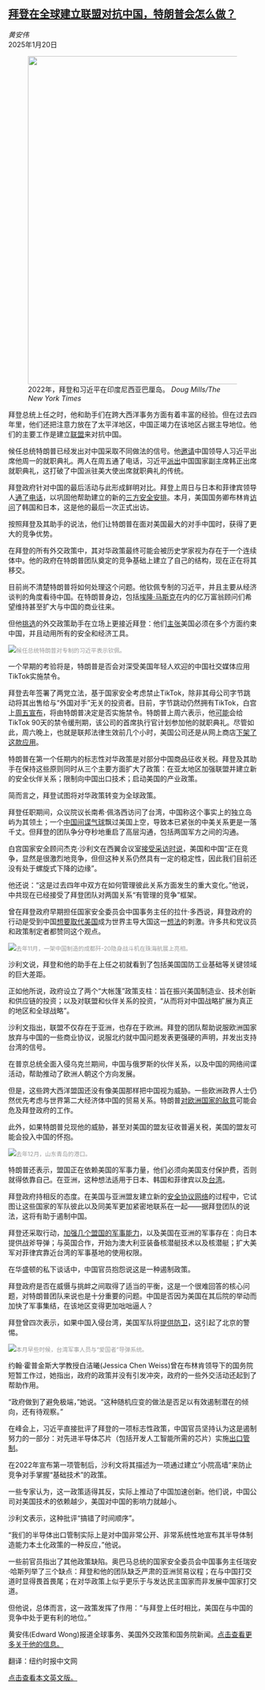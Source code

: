 <!--1737358621000-->
[拜登在全球建立联盟对抗中国，特朗普会怎么做？](https://cn.nytimes.com/usa/20250120/biden-trump-china/)
------

<address>黄安伟</address><time pudate="2025-01-20 02:55:15" datetime="2025-01-20 02:55:15">2025年1月20日</time><figure><img src="https://images.weserv.nl/?url=static01.nyt.com/images/2025/01/18/multimedia/18DC-BIDEN-CHINA1-pqzc/18DC-BIDEN-CHINA1-pqzc-master1050.jpg" width="1050" height="666"><figcaption>2022年，拜登和习近平在印度尼西亚巴厘岛。 <cite>Doug Mills/The New York Times</cite></figcaption></figure><section><p>拜登总统上任之时，他和助手们在跨大西洋事务方面有着丰富的经验。但在过去四年里，他们还把注意力放在了太平洋地区，中国正竭力在该地区占据主导地位。他们的主要工作是建立<a href="https://www.nytimes.com/2024/12/26/us/politics/biden-allies-foreign-policy.html">联盟</a>来对抗中国。</p><p>候任总统特朗普已经发出对中国采取不同做法的信号。他<a rel="noopener noreferrer" target="_blank" href="https://www.cbsnews.com/news/trump-invites-china-xi-jinping-inauguration/">邀请</a>中国领导人习近平出席他周一的就职典礼。两人在周五通了电话，习近平<a rel="noopener noreferrer" target="_blank" href="https://www.washingtonpost.com/world/2025/01/17/china-donald-trump-inauguration/">派出</a>中国国家副主席韩正出席就职典礼，这打破了中国派驻美大使出席就职典礼的传统。</p><p>拜登政府针对中国的最后活动与此形成鲜明对比。拜登上周日与日本和菲律宾领导人<a rel="noopener noreferrer" target="_blank" href="https://www.whitehouse.gov/briefing-room/statements-releases/2025/01/12/readout-of-president-bidens-call-with-prime-minister-ishiba-of-japan-and-president-marcos-of-the-philippines/">通了电话</a>，以巩固他帮助建立的新的<a href="https://www.nytimes.com/2023/08/19/world/asia/china-biden-camp-david.html">三方安全安排</a>。本月，美国国务卿布林肯<a href="https://www.nytimes.com/2025/01/06/world/asia/south-korea-blinken-democracy-alliance.html">访问</a>了韩国和日本，这是他的最后一次正式出访。</p><p>按照拜登及其助手的说法，他们让特朗普在面对美国最大的对手中国时，获得了更大的竞争优势。</p><p>在拜登的所有外交政策中，其对华政策最终可能会被历史学家视为存在于一个连续体中。他的政府在特朗普团队奠定的竞争基础上建立了自己的结构，现在正在将其移交。</p><p>目前尚不清楚特朗普将如何处理这个问题。他钦佩专制的习近平，并且主要从经济谈判的角度看待中国。在特朗普身边，包括<a href="https://www.nytimes.com/2025/01/15/world/middleeast/musk-italy-iran-prisoner-exchange.html">埃隆·马斯克</a>在内的亿万富翁顾问们希望维持甚至扩大与中国的商业往来。</p><p>但他<a href="https://cn.nytimes.com/usa/20241121/trump-cabinet-china-policy/">挑选</a>的外交政策助手在立场上更接近拜登：他们<a href="https://www.nytimes.com/2025/01/15/us/politics/marco-rubio-senate-hearing-takeaways.html">主张</a>美国必须在多个方面约束中国，并且动用所有的安全和经济工具。</p><p><img src="https://images.weserv.nl/?url=static01.nyt.com/images/2025/01/18/multimedia/18dc-biden-china2-twqg/18dc-biden-china2-twqg-master1050.jpg"><small style="color: #999;">候任总统特朗普对专制的习近平表示钦佩。</small></p><p>一个早期的考验将是，特朗普是否会对深受美国年轻人欢迎的中国社交媒体应用TikTok实施禁令。</p><p>拜登去年签署了两党立法，基于国家安全考虑禁止TikTok，除非其母公司字节跳动将其出售给与“外国对手”无关的投资者。目前，字节跳动仍然拥有TikTok，白宫上<a rel="noopener noreferrer" target="_blank" href="https://www.whitehouse.gov/briefing-room/statements-releases/2025/01/17/statement-by-white-house-press-secretary-karine-jean-pierre-regarding-tiktok/">周五宣布</a>，将由特朗普决定是否实施禁令。特朗普上周六表示，他<a rel="noopener noreferrer" target="_blank" href="https://www.nbcnews.com/politics/donald-trump/trump-likely-give-tiktok-90-day-extension-avoid-ban-rcna188258">可能</a>会给TikTok 90天的禁令缓刑期，该公司的首席执行官计划参加他的就职典礼。尽管如此，周六晚上，也就是联邦法律生效前几个小时，美国公司还是从网上商店<a href="https://www.nytimes.com/2025/01/18/technology/tiktok-ban.html">下架了这款应用</a>。</p><p>特朗普在第一个任期内的标志性对华政策是对部分中国商品征收关税。拜登及其助手在保持这些原则同时从三个主要方面扩大了政策：在亚太地区加强联盟并建立新的安全伙伴关系；限制向中国出口技术；启动美国的产业政策。</p><p>简而言之，拜登试图将对华政策转变为全球政策。</p><p>拜登任职期间，众议院议长南希·佩洛西访问了台湾，中国称这个事实上的独立岛屿为其领土；一个<a href="https://cn.nytimes.com/usa/20230216/balloon-ufo-us-china/">中国间谍气球</a>飘过美国上空，导致本已紧张的中美关系更是一落千丈。但拜登的团队争分夺秒地重启了高层沟通，包括两国军方之间的沟通。</p><p>白宫国家安全顾问杰克·沙利文在西翼会议室<a href="https://www.nytimes.com/2025/01/19/us/politics/jake-sullivan-china.html">接受采访时说</a>，美国和中国“正在竞争，显然是很激烈地竞争，但但这种关系仍然具有一定的稳定性，因此我们目前还没有处于螺旋式下降的边缘”。</p><p>他还说：“这是过去四年中双方在如何管理彼此关系方面发生的重大变化。”他说，中共现在已经接受了拜登团队对两国关系“有管理的竞争”框架。</p><p>曾在拜登政府早期担任国家安全委员会中国事务主任的拉什·多西说，拜登政府的行动是受到中国<a rel="noopener noreferrer" target="_blank" href="https://www.whitehouse.gov/wp-content/uploads/2022/10/Biden-Harris-Administrations-National-Security-Strategy-10.2022.pdf">想要取代美国</a>成为世界主导大国这一<a rel="noopener noreferrer" target="_blank" href="https://www.brookings.edu/articles/the-long-game-chinas-grand-strategy-to-displace-american-order/">想法</a>的刺激。许多共和党议员和政策制定者都赞同这个观点。</p><p><img src="https://images.weserv.nl/?url=static01.nyt.com/images/2025/01/18/multimedia/18dc-biden-china3-lkmp/18dc-biden-china3-lkmp-master1050.jpg"><small style="color: #999;">去年11月，一架中国制造的成都歼-20隐身战斗机在珠海航展上亮相。</small></p><p>沙利文说，拜登和他的助手在上任之初就看到了包括美国国防工业基础等关键领域的巨大差距。</p><p>正如他所说，政府设立了两个“大帐篷”政策支柱：旨在振兴美国制造业、技术创新和供应链的投资；以及对联盟和伙伴关系的投资，“从而将对中国战略扩展为真正的地区和全球战略”。</p><p>沙利文指出，联盟不仅存在于亚洲，也存在于欧洲。拜登的团队帮助说服欧洲国家放弃与中国的一些商业协议，说服北约就中国问题发表更强硬的声明，并发出支持台湾的信号。</p><p>在普京总统全面入侵乌克兰期间，中国与俄罗斯的伙伴关系，以及中国的网络间谍活动，帮助推动了欧洲人朝这个方向发展。</p><p>但是，这些跨大西洋盟国还没有像美国那样把中国视为威胁。一些欧洲政界人士仍然优先考虑与世界第二大经济体中国的贸易关系。特朗普<a href="https://www.nytimes.com/2025/01/08/world/europe/blinken-france-trump.htmlhttps://www.nytimes.com/2025/01/08/world/europe/blinken-france-trump.html">对欧洲国家的敌意</a>可能会危及拜登政府的工作。</p><p>此外，如果特朗普兑现他的威胁，甚至对美国的盟友征收普遍关税，美国的盟友可能会投入中国的怀抱。</p><p><img src="https://images.weserv.nl/?url=static01.nyt.com/images/2025/01/18/multimedia/18dc-biden-china4-pczh/18dc-biden-china4-pczh-master1050.jpg"><small style="color: #999;">去年12月，山东青岛的港口。</small></p><p>特朗普还表示，盟国正在依赖美国的军事力量，他们必须向美国支付保护费，否则就得依靠自己。在亚洲，这种想法适用于日本、韩国和菲律宾以及<a href="https://cn.nytimes.com/asia-pacific/20221010/taiwan-biden-weapons-china/">台湾</a>。</p><p>拜登政府持相反的态度。在美国与亚洲盟友建立新的<a href="https://www.nytimes.com/2023/08/18/us/politics/biden-japan-south-korea-sum.html">安全协议网络</a>的过程中，它试图让这些国家的军队彼此以及同美军更加紧密地联系在一起——据拜登团队的说法，这将有助于遏制中国。</p><p>拜登还采取行动，<a href="https://www.nytimes.com/interactive/2024/04/26/us/politics/us-china-military-bases-weapons.html">加强几个盟国的军事能力</a>，以及美国在亚洲的军事存在：向日本提供战斧导弹；与英国合作，开始为澳大利亚装备核潜艇技术以及核潜艇；扩大美军对菲律宾靠近台湾的军事基地的使用权限。</p><p>在华盛顿的私下谈话中，中国官员抱怨说这是一种遏制政策。</p><p>拜登政府是否在威慑与挑衅之间取得了适当的平衡，这是一个很难回答的核心问题，对特朗普团队来说也是十分重要的问题。中国是否因为美国在其后院的举动而加快了军事集结，在该地区变得更加咄咄逼人？</p><p>拜登曾四次表示，如果中国入侵台湾，美国军队将<a href="https://cn.nytimes.com/world/20220523/biden-taiwan-defense/">提供防卫</a>，这引起了北京的警惕。</p><p><img src="https://images.weserv.nl/?url=static01.nyt.com/images/2025/01/18/multimedia/18DC-BIDEN-CHINA5-clpw/18DC-BIDEN-CHINA5-clpw-master1050.jpg"><small style="color: #999;">本月早些时候，台湾军事人员与“爱国者”导弹系统。</small></p><p>约翰·霍普金斯大学教授白洁曦(Jessica Chen Weiss)曾在布林肯领导下的国务院短暂工作过，她指出，政府的政策并没有引发冲突，政府的一些外交活动还起到了帮助作用。</p><p>“政府做到了避免极端，”她说。“这种随机应变的做法是否足以有效遏制潜在的倾向，还有待观察。”</p><p>在峰会上，习近平直接批评了拜登的一项标志性政策，中国官员坚持认为这是遏制努力的一部分：对先进半导体芯片（包括开发人工智能所需的芯片）实施<a href="https://cn.nytimes.com/usa/20221014/biden-china-technology-semiconductors/">出口管制</a>。</p><p>在2022年宣布第一项管制后，沙利文将其描述为一项通过建立“小院高墙”来防止竞争对手掌握“基础技术”的政策。</p><p>一些专家认为，这一政策适得其反，实际上推动了中国加速创新。他们说，中国公司对美国技术的依赖越少，美国对中国的影响力就越小。</p><p>沙利文表示，这种批评“搞错了时间顺序”。</p><p>“我们的半导体出口管制实际上是对中国非常公开、非常系统性地宣布其半导体制造能力本土化政策的一种反应，”他说。</p><p>一些前官员指出了其他政策缺陷。奥巴马总统的国家安全委员会中国事务主任瑞安·哈斯列举了三个缺点：拜登和他的团队缺乏严肃的亚洲贸易议程；在与中国打交道时显得畏首畏尾；在对华政策上似乎更乐于与发达民主国家而非发展中国家打交道。</p><p>但他说，总体而言，这一政策发挥了作用：“与拜登上任时相比，美国在与中国的竞争中处于更有利的地位。”</p></section><footer><p>黄安伟(Edward Wong)报道全球事务、美国外交政策和国务院新闻。<a rel="nofollow" target="_blank" href="https://www.nytimes.com/by/edward-wong">点击查看更多关于他的信息。</a></p><p>翻译：纽约时报中文网</p><p><a rel="nofollow" target="_blank" href="https://www.nytimes.com/2025/01/19/us/politics/biden-trump-china.html">点击查看本文英文版。</a></p></footer>
